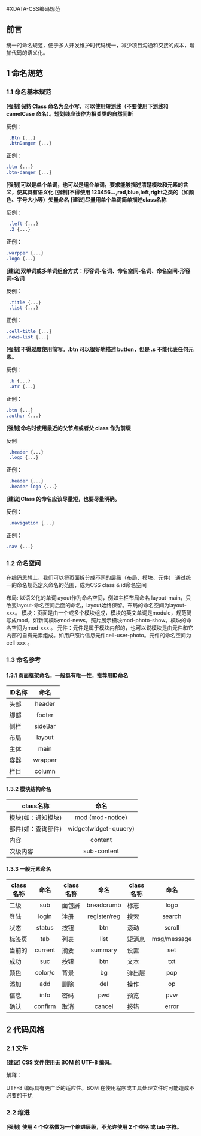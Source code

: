 #XDATA-CSS编码规范

## 前言
统一的命名规范，便于多人开发维护时代码统一，减少项目沟通和交接的成本，增加代码的语义化。

## 1 命名规范
### 1.1 命名基本规范
**[强制]保持 Class 命名为全小写，可以使用短划线（不要使用下划线和 camelCase 命名）。短划线应该作为相关类的自然间断**

反例：  
```css
 .Btn {...}
 .btnDanger {...}
```  
正例：  
```css
.btn {...}
.btn-danger {...}
```  
**[强制]可以是单个单词，也可以是组合单词，要求能够描述清楚模块和元素的含义，使其具有语义化**
**[强制]不得使用 123456…,red,blue,left,right之类的（如颜色、字号大小等）矢量命名**
**[建议]尽量用单个单词简单描述class名称**

反例：  
```css
 .left {...}
 .2 {...}
```  
正例：  
```css
.warpper {...}
.logo {...}
```  
**[建议]双单词或多单词组合方式：形容词-名词、命名空间-名词、命名空间-形容词-名词**

反例：  
```css
 .title {...}
 .list {...}
```  
正例：  
```css
.cell-title {...}
.news-list {...}
```  
**[强制]不得过度使用简写。.btn 可以很好地描述 button，但是 .s 不能代表任何元素。**

反例：  
```css
 .b {...}
 .atr {...}
```  
正例：  
```css
.btn {...}
.author {...}
```  
**[强制]命名时使用最近的父节点或者父 class 作为前缀**

反例
```css
 .header {...}
 .logo {...}
```  
正例：  
```css
 .header {...}
 .header-logo {...}
```  
**[建议]Class 的命名应该尽量短，也要尽量明确。**

反例：  
```css
 .navigation {...}
```  
正例：  
```css
.nav {...}
``` 
### 1.2 命名空间

在编码思想上，我们可以将页面拆分成不同的层级（布局、模块、元件）
通过统一的命名规范定义命名的范围，成为CSS class & id命名空间

布局: 以语义化的单词layout作为命名空间，例如主栏布局命名 layout-main，只改变layout-命名空间后面的命名，layout始终保留。布局的命名空间为layout-xxx。
模块：页面是由一个或多个模块组成，模块的英文单词是module，规范简写成mod，如新闻模块mod-news，照片展示模块mod-photo-show。模块的命名空间为mod-xxx 。
元件：元件是属于模块内部的，也可以说模块是由元件和它内部的自有元素组成。如用户照片信息元件cell-user-photo。元件的命名空间为cell-xxx 。

### 1.3 命名参考

#### 1.3.1 页面框架命名，一般具有唯一性，推荐用ID命名

| ID名称        | 命名          |
| ------------- |:-------------:|
|头部     | header| 
|脚部      | footer    |  
|侧栏 | sideBar      |  
|布局 | layout      |  
|主体 | main      |  
|容器 | wrapper      |  
|栏目 | column      |  

#### 1.3.2 模块结构命名

| class名称        | 命名          |
| ------------- |:-------------:|
|模块(如：通知模块)    | mod (mod-notice)| 
|部件(如：查询部件)      | widget(widget-quuery)   |  
|内容 | content      |  
|次级内容 | sub-content      | 

#### 1.3.3 一般元素命名

| class名称        | 命名          | class名称        | 命名          | class名称        | 命名          |
| ------------- |:-------------:| ------------- |:-------------:| ------------- |:-------------:|
|二级|	sub	|面包屑|	breadcrumb|标志	|logo	|
|登陆	|login	|注册	|register/reg|搜索	|search	|
|状态	|status	|按钮	|btn|滚动	|scroll	|
|标签页	|tab|列表	|list|	短消息|	msg/message|
|当前的	|current	|摘要	|summary|设置	|set	|
|成功|	suc|按钮	|btn|	文本|	txt|
|颜色	|color/c|	背景	|bg|弹出层	|pop	|
|添加	|add	|删除	|del|操作|	op	|
|信息	|info|密码	|pwd|预览	|pvw|
|确认	|confirm	|取消	|cancel|报错	|error|

## 2 代码风格

### 2.1 文件

**[建议] CSS 文件使用无 BOM 的 UTF-8 编码。**

解释：

UTF-8 编码具有更广泛的适应性。BOM 在使用程序或工具处理文件时可能造成不必要的干扰

### 2.2 缩进

**[强制] 使用 4 个空格做为一个缩进层级，不允许使用 2 个空格 或 tab 字符。**

